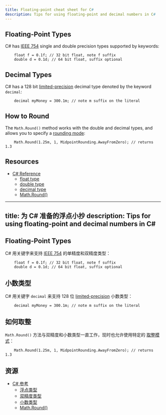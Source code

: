 ```yaml
--- 
title: Floating-point cheat sheet for C#
description: Tips for using floating-point and decimal numbers in C#
--- 
```


Floating-Point Types
--------
C# has [IEEE 754](/formats/fp/) single and double precision types supported by keywords:

		float f = 0.1f; // 32 bit float, note f suffix
		double d = 0.1d; // 64 bit float, suffix optional


Decimal Types
-------------
C# has a 128 bit [limited-precision](/formats/exact/) decimal type denoted by the keyword
<code>decimal</code>:

		decimal myMoney = 300.1m; // note m suffix on the literal


How to Round
------------
The <code>Math.Round()</code> method works with the double and decimal types, and allows you to specify a [rounding mode](/errors/rounding/):

		Math.Round(1.25m, 1, MidpointRounding.AwayFromZero); // returns 1.3



Resources 
---------
* [C# Reference](http://msdn.microsoft.com/en-us/library/618ayhy6%28v=VS.80%29.aspx)
   * [float type](http://msdn.microsoft.com/en-us/library/b1e65aza%28v=VS.80%29.aspx)  
   * [double type](http://msdn.microsoft.com/en-us/library/678hzkk9%28v=VS.80%29.aspx)  
   * [decimal type](http://msdn.microsoft.com/en-us/library/364x0z75%28v=VS.80%29.aspx)  
   * [Math.Round()](http://msdn.microsoft.com/en-US/library/system.math.round%28v=VS.80%29.aspx)



--- 
title: 为 C# 准备的浮点小抄
description: Tips for using floating-point and decimal numbers in C#
--- 

Floating-Point Types
--------
C# 用关键字来支持 [IEEE 754](/formats/fp/) 的单精度和双精度类型：

		float f = 0.1f; // 32 bit float, note f suffix
		double d = 0.1d; // 64 bit float, suffix optional


小数类型
-------------
C# 用关键字 <code>decimal</code> 来支持 128 位 [limited-precision](/formats/exact/) 小数类型：

		decimal myMoney = 300.1m; // note m suffix on the literal


如何取整
------------
<code>Math.Round()</code> 方法与双精度和小数类型一直工作，现时也允许使用特定的 [取整模式](/errors/rounding/)：

		Math.Round(1.25m, 1, MidpointRounding.AwayFromZero); // returns 1.3


资源
---------
* [C# 参考](http://msdn.microsoft.com/en-us/library/618ayhy6%28v=VS.80%29.aspx)
   * [浮点类型](http://msdn.microsoft.com/en-us/library/b1e65aza%28v=VS.80%29.aspx)
   * [双精度类型](http://msdn.microsoft.com/en-us/library/678hzkk9%28v=VS.80%29.aspx)
   * [小数类型](http://msdn.microsoft.com/en-us/library/364x0z75%28v=VS.80%29.aspx)
   * [Math.Round()](http://msdn.microsoft.com/en-US/library/system.math.round%28v=VS.80%29.aspx)


